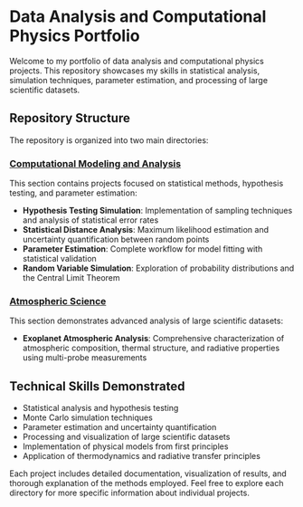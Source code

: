 # Data Analysis and Computational Physics Portfolio

Welcome to my portfolio of data analysis and computational physics projects. This repository showcases my skills in statistical analysis, simulation techniques, parameter estimation, and processing of large scientific datasets.

## Repository Structure

The repository is organized into two main directories:

### [Computational Modeling and Analysis](./Computational%20Modeling%20and%20Analysis/)

This section contains projects focused on statistical methods, hypothesis testing, and parameter estimation:

- **Hypothesis Testing Simulation**: Implementation of sampling techniques and analysis of statistical error rates
- **Statistical Distance Analysis**: Maximum likelihood estimation and uncertainty quantification between random points
- **Parameter Estimation**: Complete workflow for model fitting with statistical validation
- **Random Variable Simulation**: Exploration of probability distributions and the Central Limit Theorem

### [Atmospheric Science](./Atmospheric%20Science/)

This section demonstrates advanced analysis of large scientific datasets:

- **Exoplanet Atmospheric Analysis**: Comprehensive characterization of atmospheric composition, thermal structure, and radiative properties using multi-probe measurements

## Technical Skills Demonstrated

- Statistical analysis and hypothesis testing
- Monte Carlo simulation techniques
- Parameter estimation and uncertainty quantification
- Processing and visualization of large scientific datasets
- Implementation of physical models from first principles
- Application of thermodynamics and radiative transfer principles

Each project includes detailed documentation, visualization of results, and thorough explanation of the methods employed. Feel free to explore each directory for more specific information about individual projects.
